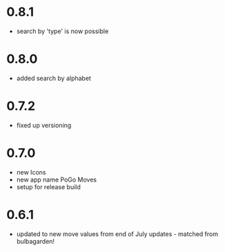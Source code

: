 # 0.8.1
* search by 'type' is now possible
# 0.8.0
* added search by alphabet

# 0.7.2
* fixed up versioning

# 0.7.0

* new Icons
* new app name PoGo Moves
* setup for release build

# 0.6.1

* updated to new move values from end of July updates - matched from bulbagarden!
